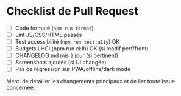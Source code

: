 # Checklist de Pull Request

- [ ] Code formaté (`npm run format`)
- [ ] Lint JS/CSS/HTML passés
- [ ] Test accessibilité (`npm run test:a11y`) OK
- [ ] Budgets LHCI (npm run ci:lh) OK (si modif perf/front)
- [ ] CHANGELOG.md mis à jour (si pertinent)
- [ ] Screenshots ajoutés (si UI changée)
- [ ] Pas de régression sur PWA/offline/dark mode

Merci de détailler les changements principaux et de lier toute issue concernée.